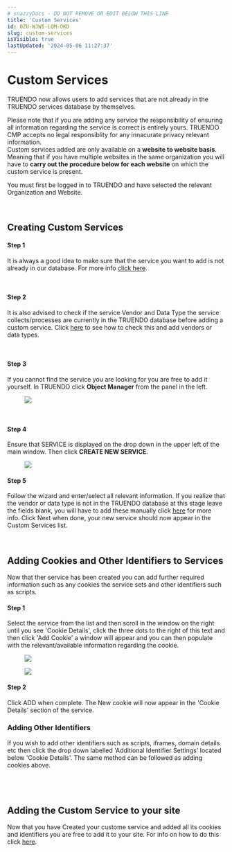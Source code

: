 ```yaml
---
# snazzyDocs - DO NOT REMOVE OR EDIT BELOW THIS LINE
title: 'Custom Services'
id: 0ZU-WJWI-LQM-OKD
slug: custom-services
isVisible: true
lastUpdated: '2024-05-06 11:27:37'
---
```

# Custom Services

TRUENDO now allows users to add services that are not already in the TRUENDO services database by themselves.

<div class="sd-callout" data-callout-type="alert">Please note that if you are adding any service the responsibility of ensuring all information regarding the service is correct is entirely yours. TRUENDO CMP accepts no legal responsiblity for any innacurate privacy relevant information.</div>

<div class="sd-callout" data-callout-type="warning">Custom services added are only available on a <strong>website to website basis</strong>. Meaning that if you have multiple websites in the same organization you will have to <strong>carry out the procedure below for each website</strong> on which the custom service is present.</div>

You must first be logged in to TRUENDO and have selected the relevant Organization and Website.

<br />

## Creating Custom Services

#### Step 1

It is always a good idea to make sure that the service you want to add is not already in our database. For more info [click here](http:#?target=EYK-JETN-ZGE-DY6).

<br />

#### Step 2

It is also advised to check if the service Vendor and Data Type the service collects/processes are currently in the TRUENDO database before adding a custom service. Click [here](http:#?target=3AE-FRIL-AVE-XAX) to see how to check this and add vendors or data types.

<br />

#### Step 3

If you cannot find the service you are looking for you are free to add it yourself. In TRUENDO click **Object Manager** from the panel in the left.

<figure><img src="https://app.snazzydocs.com/storage/users/hEfI2V55cVTdM5ty/docs/G2IomO8914MUXZZJ/images/9uNpcHt1z9UVkYzEP803.bmp"></figure>

<br />

#### Step 4

Ensure that SERVICE is displayed on the drop down in the upper left of the main window. Then click **CREATE NEW SERVICE**.

<figure><img src="https://app.snazzydocs.com/storage/users/hEfI2V55cVTdM5ty/docs/G2IomO8914MUXZZJ/images/zN7SSzHxCLmZWWYXahyG.bmp"></figure>

#### Step 5

Follow the wizard and enter/select all relevant information. If you realize that the vendor or data type is not in the TRUENDO database at this stage leave the fields blank, you will have to add these manually click [here](http:#?target=3AE-FRIL-AVE-XAX) for more info. Click Next when done, your new service should now appear in the Custom Services list.

<br />

## Adding Cookies and Other Identifiers to Services

Now that ther service has been created you can add further required information such as any cookies the service sets and other identifiers such as scripts.

#### Step 1

Select the service from the list and then scroll in the window on the right until you see 'Cookie Details', click the three dots to the right of this text and then click 'Add Cookie' a window will appear and you can then populate with the relevant/available information regarding the cookie.

<figure><img src="https://app.snazzydocs.com/storage/users/hEfI2V55cVTdM5ty/docs/G2IomO8914MUXZZJ/images/PiQ8TQ5dJvjzkCbZ4V1e.png"></figure>

<figure><img src="https://app.snazzydocs.com/storage/users/hEfI2V55cVTdM5ty/docs/G2IomO8914MUXZZJ/images/Lj5E5ThSTdxzcyZctVgE.png"></figure>

#### Step 2

Click ADD when complete. The New cookie will now appear in the 'Cookie Details' section of the service.

### Adding Other Identifiers

If you wish to add other identifiers such as scripts, iframes, domain details etc then click the drop down labelled 'Additional Identifier Settings' located below 'Cookie Details'. The same method can be followed as adding cookies above.

## <br />

## Adding the Custom Service to your site

Now that you have Created your custome service and added all its cookies and identifiers you are free to add it to your site. For info on how to do this click [here](http:#?target=EYK-JETN-ZGE-DY6).